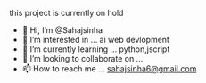this project is currently on hold
- 👋 Hi, I’m @Sahajsinha 
- 👀 I’m interested in ... ai web devlopment 
- 🌱 I’m currently learning ... python,jscript
- 💞️ I’m looking to collaborate on ...
- 📫 How to reach me ... sahajsinha6@gmail.com 
<!---
Sahajsinha/Sahajsinha is a ✨ special ✨ repository because its `README.md` (this file) appears on your GitHub profile.
You can click the Preview link to take a look at your changes.
--->
